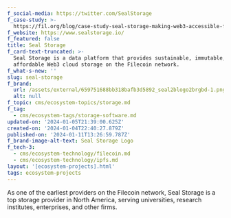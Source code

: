 ```yaml
---
f_social-media: https://twitter.com/SealStorage
f_case-study: >-
  https://fil.org/blog/case-study-seal-storage-making-web3-accessible-for-all-through-ecosystem-leadership-and-the-filecoin-network-1/
f_website: https://www.sealstorage.io/
f_featured: false
title: Seal Storage
f_card-text-truncated: >-
  Seal Storage is a data platform that provides sustainable, immutable, and
  affordable Web3 cloud storage on the Filecoin network.
f_what-s-new: ''
slug: seal-storage
f_brand:
  url: /assets/external/659751688bb318bafb3d5892_seal2blogo2brgbd-1.png
  alt: null
f_topic: cms/ecosystem-topics/storage.md
f_tag:
  - cms/ecosystem-tags/storage-software.md
updated-on: '2024-01-05T21:39:00.625Z'
created-on: '2024-01-04T22:40:27.879Z'
published-on: '2024-01-11T13:26:59.787Z'
f_brand-image-alt-text: Seal Storage Logo
f_tech-3:
  - cms/ecosystem-technology/filecoin.md
  - cms/ecosystem-technology/ipfs.md
layout: '[ecosystem-projects].html'
tags: ecosystem-projects
---
```


As one of the earliest providers on the Filecoin network, Seal Storage is a top storage provider in North America, serving universities, research institutes, enterprises, and other firms.
